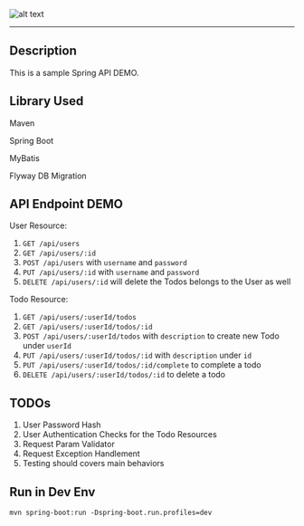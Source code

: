 ![alt text](https://travis-ci.org/raviwu/spring-todo.svg?branch=master)

---

## Description

This is a sample Spring API DEMO.

## Library Used

Maven

Spring Boot

MyBatis

Flyway DB Migration

## API Endpoint DEMO

User Resource:

1. `GET /api/users`
2. `GET /api/users/:id`
3. `POST /api/users` with `username` and `password`
4. `PUT /api/users/:id` with `username` and `password`
5. `DELETE /api/users/:id` will delete the Todos belongs to the User as well

Todo Resource:

1. `GET /api/users/:userId/todos`
2. `GET /api/users/:userId/todos/:id`
3. `POST /api/users/:userId/todos` with `description` to create new Todo under `userId`
4. `PUT /api/users/:userId/todos/:id` with `description` under `id`
5. `PUT /api/users/:userId/todos/:id/complete` to complete a todo
6. `DELETE /api/users/:userId/todos/:id` to delete a todo

## TODOs

1. User Password Hash
2. User Authentication Checks for the Todo Resources
3. Request Param Validator
4. Request Exception Handlement
5. Testing should covers main behaviors

## Run in Dev Env

```shell
mvn spring-boot:run -Dspring-boot.run.profiles=dev
```
